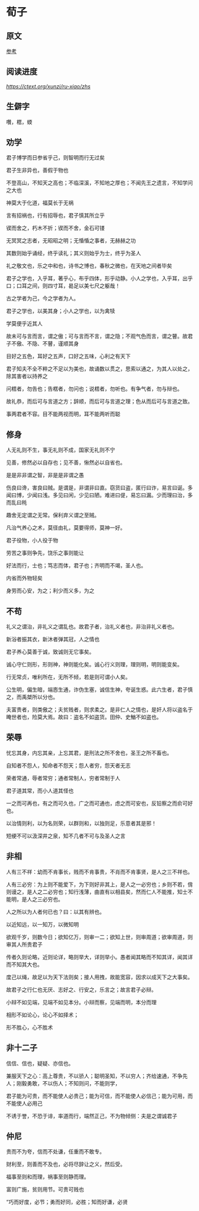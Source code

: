 # 荀子

## 原文

[参考](https://ctext.org/xunzi/zhs)

## 阅读进度

*https://ctext.org/xunzi/ru-xiao/zhs*

## 生僻字

囋，楛，蝡


## 劝学

君子博学而日参省乎己，则智明而行无过矣

君子生非异也，善假于物也

不登高山，不知天之高也；不临深溪，不知地之厚也；不闻先王之遗言，不知学问之大也

神莫大于化道，福莫长于无祸

言有招祸也，行有招辱也，君子慎其所立乎

锲而舍之，朽木不折；锲而不舍，金石可镂

无冥冥之志者，无昭昭之明；无惛惛之事者，无赫赫之功

其数则始乎诵经，终乎读礼；其义则始乎为士，终乎为圣人

礼之敬文也，乐之中和也，诗书之博也，春秋之微也，在天地之间者毕矣

君子之学也，入乎耳，著乎心，布乎四体，形乎动静。小人之学也，入乎耳，出乎口；口耳之间，则四寸耳，曷足以美七尺之躯哉！

古之学者为己，今之学者为人。

君子之学也，以美其身；小人之学也，以为禽犊

学莫便乎近其人

故未可与言而言，谓之傲；可与言而不言，谓之隐；不观气色而言，谓之瞽。故君子不傲、不隐、不瞽，谨顺其身

目好之五色，耳好之五声，口好之五味，心利之有天下

君子知夫不全不粹之不足以为美也，故诵数以贯之，思索以通之，为其人以处之，除其害者以持养之

问楛者，勿告也；告楛者，勿问也；说楛者，勿听也。有争气者，勿与辩也。

故礼恭，而后可与言道之方；辞顺，而后可与言道之理；色从而后可与言道之致。

事两君者不容。目不能两视而明，耳不能两听而聪

## 修身

人无礼则不生，事无礼则不成，国家无礼则不宁

见善，修然必以自存也；见不善，愀然必以自省也。

是是非非谓之智，非是是非谓之愚

伤良曰谗，害良曰贼。是谓是，非谓非曰直。窃货曰盗，匿行曰诈，易言曰诞。多闻曰博，少闻曰浅。多见曰闲，少见曰陋。难进曰偍，易忘曰漏。少而理曰治，多而乱曰秏

趣舍无定谓之无常。保利弃义谓之至贼。

凡治气养心之术，莫径由礼，莫要得师，莫神一好。

君子役物，小人役于物

劳苦之事则争先，饶乐之事则能让

好法而行，士也；笃志而体，君子也；齐明而不竭，圣人也。

内省而外物轻矣

身劳而心安，为之；利少而义多，为之

## 不苟

礼义之谓治，非礼义之谓乱也。故君子者，治礼义者也，非治非礼义者也。

新浴者振其衣，新沐者弹其冠，人之情也

君子养心莫善于诚，致诚则无它事矣。

诚心守仁则形，形则神，神则能化矣。诚心行义则理，理则明，明则能变矣。

行无常贞，唯利所在，无所不倾，若是则可谓小人矣。

公生明，偏生暗，端悫生通，诈伪生塞，诚信生神，夸诞生惑。此六生者，君子慎之，而禹桀所以分也。

夫富贵者，则类傲之；夫贫贱者，则求柔之。是非仁人之情也，是奸人将以盗名于晻世者也，险莫大焉。故曰：盗名不如盗货。田仲、史鰌不如盗也。

## 荣辱

忧忘其身，内忘其亲，上忘其君，是刑法之所不舍也，圣王之所不畜也。

自知者不怨人，知命者不怨天；怨人者穷，怨天者无志

荣者常通，辱者常穷；通者常制人，穷者常制于人

君子道其常，而小人道其怪也

一之而可再也，有之而可久也，广之而可通也，虑之而可安也，反铅察之而俞可好也。

以治情则利，以为名则荣，以群则和，以独则足，乐意者其是邪！

短绠不可以汲深井之泉，知不几者不可与及圣人之言

## 非相

人有三不祥：幼而不肯事长，贱而不肯事贵，不肖而不肯事贤，是人之三不祥也。

人有三必穷：为上则不能爱下，为下则好非其上，是人之一必穷也；乡则不若，偝则谩之，是人之二必穷也；知行浅薄，曲直有以相县矣，然而仁人不能推，知士不能明，是人之三必穷也。

人之所以为人者何已也？曰：以其有辨也。

以近知远，以一知万，以微知明

欲观千岁，则数今日；欲知亿万，则审一二；欲知上世，则审周道；欲审周道，则审其人所贵君子

传者久则论略，近则论详，略则举大，详则举小。愚者闻其略而不知其详，闻其详而不知其大也。

度己以绳，故足以为天下法则矣；接人用拽，故能宽容，因求以成天下之大事矣。

故君子之行仁也无厌、志好之、行安之，乐言之；故言君子必辩。

小辩不如见端，见端不如见本分。小辩而察，见端而明，本分而理

相形不如论心，论心不如择术；

形不胜心，心不胜术

## 非十二子

信信、信也，疑疑、亦信也。

兼服天下之心：高上尊贵，不以骄人；聪明圣知，不以穷人；齐给速通，不争先人；刚毅勇敢，不以伤人；不知则问，不能则学，

君子能为可贵，而不能使人必贵己；能为可信，而不能使人必信己；能为可用，而不能使人必用己

不诱于誉，不恐于诽，率道而行，端然正己，不为物倾侧：夫是之谓诚君子

## 仲尼

贵而不为夸，信而不处谦，任重而不敢专。

财利至，则善而不及也，必将尽辞让之义，然后受。

福事至则和而理，祸事至则静而理。

富则广施，贫则用节。可贵可贱也

“巧而好度，必节；勇而好同，必胜；知而好谦，必贤

